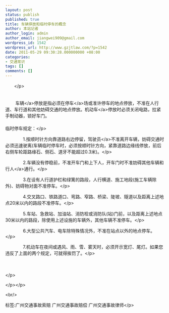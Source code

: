 ```yaml
---
layout: post
status: publish
published: true
title: 车辆停放和临时停车的概念
author: 本站记者
author_login: admin
author_email: jiangwei909@gmail.com
wordpress_id: 1542
wordpress_url: http://www.gzjtlaw.com/?p=1542
date: 2011-05-29 09:30:28.000000000 +08:00
categories:
- 交通常识
tags: []
comments: []
---
```

<p><p>　　<&#47;p><p>　　<br>　　 <a>车辆<&#47;a>停放是指必须在<a>停车<&#47;a>场或准许停车的地点停放，不准在人行道、车行道和其他妨碍交通的地点停放。<a>机动车<&#47;a>停放时必须关闭电路，拉紧手制动器，锁好车门。 <br>　　<br>临时停车规定：<&#47;p><p>　　　　1.按顺时针方向靠道路右边停留，<a>驾驶员<&#47;a>不准离开车辆，妨碍交通时必须迅速驶离(车辆临时停车时，必须按顺时针方向，紧靠道路边缘线停放，前后右侧车轮距路缘石、侧石、道牙不能超过0.3米)。<&#47;p><p>　　　　2.车辆没有停稳前，不准开车门和上下人，开车门时不准妨碍其他车辆和<a>行人<&#47;a>通行。<&#47;p><p>　　　　3.在设有人行道护栏和绿篱的路段，人行横道、施工地段(施工车辆除外)、妨碍物对面不准停车。<&#47;p><p>　　　　4.交叉路口、铁路道口、弯路、窄路、桥梁、陡坡、隧道以及距离上述地点20米以内的路段不准停车。<&#47;p><p>　　　　5.车站、急救站、加油站、消防栓或消防队(站)门前，以及距离上述地点30米以内的路段，除使用上述设施的车辆外，其他车辆不准停车。<&#47;p><p>　　　　6.大型公共汽车、电车除特殊情况外，不准在站点以外的地点停车。<&#47;p><p>　　　　7.机动车在夜间或遇风、雨、雪、雾天时，必须开示宽灯、尾灯。如果您违反了上面的两个规定，可就得挨罚了。<&#47;p><p>　　<br><br><&#47;p><p> <&#47;p><&#47;p><br&#47;><p>标签:广州交通事故索赔 广州交通事故赔偿 广州交通事故律师<&#47;p>
